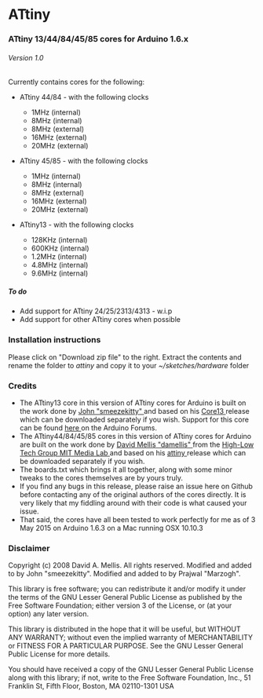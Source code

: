# ATtiny
### ATtiny 13/44/84/45/85 cores for Arduino 1.6.x
###### Version 1.0
  
Currently contains cores for the following:

- ATtiny 44/84 - with the following clocks
  - 1MHz (internal)
  - 8MHz (internal)
  - 8MHz (external)
  - 16MHz (external)
  - 20MHz (external)
  
- ATtiny 45/85 - with the following clocks
  - 1MHz (internal)
  - 8MHz (internal)
  - 8MHz (external)
  - 16MHz (external)
  - 20MHz (external)

- ATtiny13 - with the following clocks
  - 128KHz (internal)
  - 600KHz (internal)
  - 1.2MHz (internal)
  - 4.8MHz (internal)
  - 9.6MHz (internal)

##### To do
- Add support for ATtiny 24/25/2313/4313 - w.i.p
- Add support for other ATtiny cores when possible

### Installation instructions
Please click on "Download zip file" to the right. Extract the contents and rename the folder to *attiny* and copy it to your *~/sketches/hardware* folder

### Credits
- The ATtiny13 core in this version of ATtiny cores for Arduino is built on the work done by <a href = "http://forum.arduino.cc/index.php?action=profile;u=23936"> John "smeezekitty" </a> and based on his <a href = "http://sourceforge.net/projects/ard-core13/"> Core13 </a> release which can be downloaded separately if you wish. Support for this core can be found <a href ="http://arduino.cc/forum/index.php/topic,89781.0.html"> here </a> on the Arduino Forums.
- The ATtiny44/84/45/85 cores in this version of ATtiny cores for Arduino are built on the work done by <a href = "http://highlowtech.org/?p=66"> David Mellis "damellis" </a> from the <a href = "http://highlowtech.org/"> High-Low Tech Group MIT Media Lab </a> and based on his <a href = "https://github.com/damellis/attiny/"> attiny </a> release which can be downloaded separately if you wish.
- The boards.txt which brings it all together, along with some minor tweaks to the cores themselves are by yours truly.
- If you find any bugs in this release, please raise an issue here on Github before contacting any of the original authors of the cores directly. It is very likely that my fiddling around with their code is what caused your issue.
- That said, the cores have all been tested to work perfectly for me as of 3 May 2015 on Arduino 1.6.3 on a Mac running OSX 10.10.3

### Disclaimer
 Copyright (c) 2008 David A. Mellis.  All rights reserved.
 Modified and added to by John "smeezekitty".
 Modified and added to by Prajwal "Marzogh".
 
 This library is free software; you can redistribute it and/or
 modify it under the terms of the GNU Lesser General Public
 License as published by the Free Software Foundation; either
 version 3 of the License, or (at your option) any later version.
 
 This library is distributed in the hope that it will be useful,
 but WITHOUT ANY WARRANTY; without even the implied warranty of
 MERCHANTABILITY or FITNESS FOR A PARTICULAR PURPOSE.  See the GNU
 Lesser General Public License for more details.
 
 You should have received a copy of the GNU Lesser General Public
 License along with this library; if not, write to the Free Software
 Foundation, Inc., 51 Franklin St, Fifth Floor, Boston, MA  02110-1301  USA
